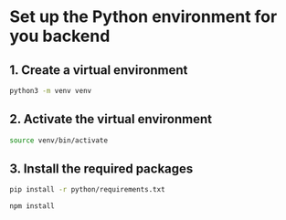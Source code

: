 # Set up the Python environment for you backend

## 1. Create a virtual environment

```bash
python3 -m venv venv
```

## 2. Activate the virtual environment

```bash
source venv/bin/activate
```

## 3. Install the required packages

```bash
pip install -r python/requirements.txt
```

``` bash
npm install
```

